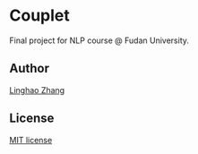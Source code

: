 # Couplet
Final project for NLP course @ Fudan University.

## Author
[Linghao Zhang](https://github.com/dnc1994)

## License
[MIT license](https://github.com/dnc1994/Couplet/blob/master/LICENSE)